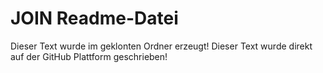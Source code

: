 # JOIN Readme-Datei
Dieser Text wurde im geklonten Ordner erzeugt!
Dieser Text wurde direkt auf der GitHub Plattform geschrieben!

